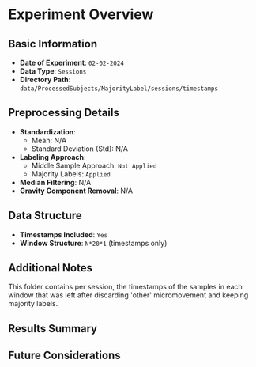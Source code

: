# Experiment Overview

## Basic Information
- **Date of Experiment**: `02-02-2024`
- **Data Type**: `Sessions`
- **Directory Path**: `data/ProcessedSubjects/MajorityLabel/sessions/timestamps`

## Preprocessing Details
- **Standardization**:
  - Mean: N/A
  - Standard Deviation (Std): N/A
- **Labeling Approach**:
  - Middle Sample Approach: `Not Applied`
  - Majority Labels: `Applied`
- **Median Filtering**: N/A
- **Gravity Component Removal**: N/A

## Data Structure
- **Timestamps Included**: `Yes`
- **Window Structure**: `N*20*1` (timestamps only)

## Additional Notes
This folder contains per session, the timestamps of the samples in each window that was left after discarding 'other' micromovement and keeping majority labels.


## Results Summary


## Future Considerations

